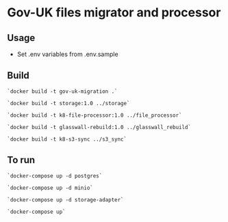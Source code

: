 # Gov-UK files migrator and processor

## Usage
* Set .env variables from .env.sample

## Build

    `docker build -t gov-uk-migration .`
    
    `docker build -t storage:1.0 ../storage`
    
    `docker build -t k8-file-processor:1.0 ../file_processor`
    
    `docker build -t glasswall-rebuild:1.0 ../glasswall_rebuild`
    
    `docker build -t k8-s3-sync ../s3_sync`
   
    
## To run

    `docker-compose up -d postgres`
    
    `docker-compose up -d minio`
    
    `docker-compose up -d storage-adapter`
    
    `docker-compose up`
    
   
    
